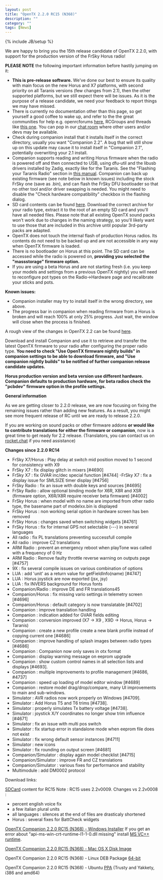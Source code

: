 ```yaml
---
layout: post
title: "OpenTX 2.2.0 RC15 (N368)"
description: ""
category: ""
tags: [News]
---
```

{% include JB/setup %}

We are happy to bring you the 15th release candidate of OpenTX 2.2.0, with support for the production version of the FrSky Horus radio!

**PLEASE NOTE** the following important information before hastily jumping on it:

- **This is pre-release software.** We've done our best to ensure its quality with main focus on the new Horus and X7 platforms, with second priority on all Taranis versions (few changes from 2.1), then the other supported platforms, but we still expect there will be issues. As it is the purpose of a release candidate, we need your feedback to report things we may have missed.
- There is currently no documentation other than this page, so get yourself a good coffee to wake up, and refer to the the great communities for help e.g. openrcforums [here](http://openrcforums.com/forum/viewtopic.php?f=45&t=9158), RCGroups and threads like [this one](http://www.rcgroups.com/forums/showthread.php?t=2727927). You can pop in our [chat room](https://discord.gg/CZCwVx2) where other users and/or devs may be available.
- Check during companion install that it installs itself in the correct directory, usually you want "Companion 2.2". A bug that will still show up on this update may cause it to install itself in "Companion 2.1", potentially overwriting your 2.1 install.
- Companion supports reading and writing Horus firmware when the radio is powered off  and then connected to USB, using dfu-util and the libusb drivers installed by Zadig, exactly like for the Taranis. See the "Flashing your Taranis Radio" section in [this manual](https://opentx.gitbooks.io/opentx-taranis-manual/content/companion-introduction.html). Companion can back up existing firmware (see note below in known issues) including the stock FrSky one (save as .bin), and can flash the FrSky DFU bootloader so that no other tool and/or driver swapping is needed. You might need to disable the "Check hardware compatibility" checkbox in the flashing dialog.
- SD card contents can be found [here](http://downloads.open-tx.org/2.2/nightly/sdcard/). Download the correct archive for your radio type, extract it to the root of an empty SD card and you'll have all needed files. Please note that all existing OpenTX sound packs won't work due to changes in the naming strategy, so you'll likely want to use those that are included in this archive until popular 3rd-party packs are adapted.
- OpenTX does not touch the internal flash of production Horus radios. Its contents do not need to be backed up and are not accessible in any way when OpenTX firmware is loaded.
- There is no bootloader on Horus at this point. The SD card can be accessed while the radio is powered on, **providing you selected the "massstorage" firmware option.**
- If you are using a beta Horus and are not starting fresh (i.e. you keep your models and settings from a previous OpenTX nightly) you will need to reconfigure pot types on the Radio->Hardware page and recalibrate your sticks and pots.

**Known issues:**

- Companion installer may try to install itself in the wrong directory, see above.
- The progress bar in companion when reading firmware from a Horus is broken and will reach 100% at only 25% progress. Just wait, the window will close when the process is finished.

A rough view of the changes in OpenTX 2.2 can be found [here](https://github.com/opentx/opentx/issues?page=1&q=is%3Aissue+is%3Aclosed+milestone%3A%22OpenTX+2.2.0%22).

Download and install Companion and use it to retrieve and transfer the latest OpenTX firmware to your radio after configuring the proper radio type.
**You need to check "Use OpenTX firmware nightly builds" in companion settings to be able to download firmware, and "Use companion nightly builds" to be notified of further companion release candidate updates.**

**Horus production version and beta version use different hardware. Companion defaults to production hardware, for beta radios check the "pcbdev" firmware option in the profile settings.**

**General information**

As we are getting closer to 2.2.0 release, we are now focusing on fixing the remaining issues rather than adding new features. As a result, you might see more frequent release of RC until we are ready to release 2.2.0.

If you are working on sound packs or other firmware addons **or would like to contribute translations for either the firmware or companion**, now is a great time to get ready for 2.2 release. (Translators, you can contact us on [rocket.chat](https://opentx.rocket.chat/) if you need assistance)

**Changes since 2.2.0 RC14**
- FrSky X7/Horus : Play delay at switch mid position moved to 1 second for consistency with X9
- FrSky X7 : fix display glitch in mixers [#4690]
- FrSky X7 : fix GVAR inc/dec special function [#4744]
 -FrSky X7 : fix a display issue for SMLSIZE timer display [#4756]
- FrSky Radio : fix an issue with double keys and sources [#4695]
- FrSky Radio : allow optional binding mode for X6R, X8R and XSR (firmware option, X6R/X8R require receiver beta firmware) [#4002]
- FrSky Horus : when model with no name are imported from other radio type, the basename part of modelxx.bin is displayed
- FrSky Horus : non working serial option in hardware screen has ben removed
- FrSky Horus : changes saved when switching widgets [#4761]
- FrSky Horus : fix for internal GPS not selectable (---) in several languages
- All radio : fix PL translations preventing successfull compile
- All radio : improve CZ translations
- ARM Radio : prevent an emergency reboot when playTone was called with a frequency of 0 Hz
- ARM Radio : Remove faulty throttle reverse warning on outputs page [#4757]
- 9X : fix several compile issues on various combination of options
- LUA : add 'unit' as a return value for getFieldInfo(name) [#4747]
- LUA : Horus joystick are now exported (jsx, jsy)
- LUA : fix INVERS background for Horus fonts
- Companion/Radio : improve DE and FR translations45
- Companion/Horus : fix missing vario settings in telemetry screen [#4696]
- Companion/Horus : default category is now translatable [#4702]
- Companion : improve translation handling
- Companion : indication added for GVAR fields editing
- Companion : conversion improved (X7 -> X9 , X9D -> Horus, Horus -> Taranis)
- Companion : create a new profile create a new blank profile instead of copying current one [#4686]
- Companion : improve handling of splash images between radio types [#4686]
- Companion : Companion now only saves in otx format
- Companion : display warning message on eeprom upgrade
- Companion : show custom control names in all selection lists and displays [#4693].
- Companion : multiple improvements to profile management [#4686, #4737]
- Companion : speed up loading of model editor window [#4689]
- Companion : restore model drag/drop/compare, many UI improvements to main and sub-windows.
- Simulator : AVR radios now work properly on Windows [#4709].
- Simulator : Add Horus T5 and T6 trims [#4738].
- Simulator : properly simulates Tx battery voltage [#4738].
- Simulator : joystick X/Y coordinates no longer show trim influence [#4671]
- Simulator : fix an issue with multi pos switch
- Simulator : fix startup error in standalone mode when eeprom file does not exist
- Simulator : fix wrong default sensor instances [#4711]
- Simulator : new icons
- Simulator : fix rounding on output screen [#4681]
- Companion/Simulator : display again model checklist [#4715]
- Companion/Simulator : improve FR and CZ translations
- Companion/Simulator : various fixes for performance and stability
- Multimodule : add DM0002 protocol

Download links:

[SDCard](http://downloads.open-tx.org/2.2/nightly/sdcard/) content for RC15
Note : RC15 uses 2.2v0009.
Changes vs 2.2v0008 :
- percent english voice fix
- a few italian plural units
- all languages : silences at the end of files are drasticaly shortened
- Horus : several fixes for BattCheck widgets

[OpenTX Companion 2.2.0 RC15 (N368) - Windows Installer](http://downloads.open-tx.org/2.2/nightly/companion/windows/companion-windows-2.2.0N368.exe)
If you get an error about "api-ms-win-crt-runtime-I1-1-0.dll missing" install [MS VC++ runtime](https://support.microsoft.com/en-us/help/2999226/update-for-universal-c-runtime-in-windows).

[OpenTX Companion 2.2.0 RC15 (N368) - Mac OS X Disk Image](http://downloads.open-tx.org/2.2/nightly/companion/macosx/opentx-companion-2.2.0N368.dmg)

OpenTX Companion 2.2.0 RC15 (N368) - Linux DEB Package [64-bit](http://downloads.open-tx.org/2.2/nightly/companion/linux/companion22_2.2.0N368_amd64.deb)

OpenTX Companion 2.2.0 RC15 (N368) - Ubuntu [PPA](https://launchpad.net/~opentx-test/+archive/ubuntu/ppa) (Trusty and Yakkety, i386 and amd64)
